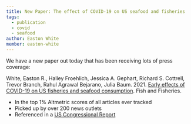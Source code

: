 ```yaml
---
title: New Paper: The effect of COVID-19 on US seafood and fisheries
tags: 
  - publication
  - covid
  - seafood
author: Easton White
member: easton-white
---
```


We have a new paper out today that has been receiving lots of press coverage:

White, Easton R., Halley Froehlich, Jessica A. Gephart, Richard S. Cottrell, Trevor Branch, Rahul Agrawal Bejarano, Julia Baum. 2021. [Early effects of COVID-19 on US fisheries and seafood consumption](https://onlinelibrary.wiley.com/doi/10.1111/faf.12525). Fish and Fisheries.
 
- In the top 1\% Altmetric scores of all articles ever tracked
- Picked up by over 200 news outlets
- Referenced in a [US Congressional Report](https://crsreports.congress.gov/product/pdf/R/R46535)
